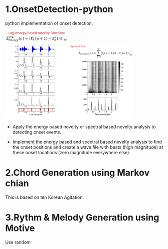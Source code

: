 # 1.OnsetDetection-python
python implementation of onset detection.

<img src="./image/energy1.JPG" width="40%"> <img src="./image/energy2.JPG" width="40%">

* Apply the energy based novelty or spectral based novelty analysis to detecting onset events.

* Implement the energy based and spectral based novelty analysis to find the onset positions and create a wave file with beats (high magnitude) at these onset locations (zero magnitude everywhere else).

# 2.Chord Generation using Markov chian
This is based on ten Korean Agitation.

# 3.Rythm & Melody Generation using Motive
Use random
